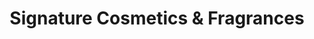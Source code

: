 ---
title: "Signature Cosmetics & Fragrances"
url: /mtubatuba/signature-cosmetics-und-fragrances/
shop: Kosmetik
---